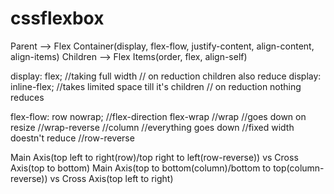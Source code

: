 # cssflexbox

Parent --> Flex Container(display, flex-flow, justify-content, align-content, align-items)
Children --> Flex Items(order, flex, align-self)

display: flex; //taking full width // on reduction children also reduce
display: inline-flex; //takes limited space till it's children // on reduction nothing reduces 

flex-flow: row nowrap; //flex-direction flex-wrap
//wrap //goes down on resize //wrap-reverse
//column //everything goes down //fixed width doestn't reduce //row-reverse

Main Axis(top left to right(row)/top right to left(row-reverse)) vs Cross Axis(top to bottom)
Main Axis(top to bottom(column)/bottom to top(column-reverse)) vs Cross Axis(top left to right)